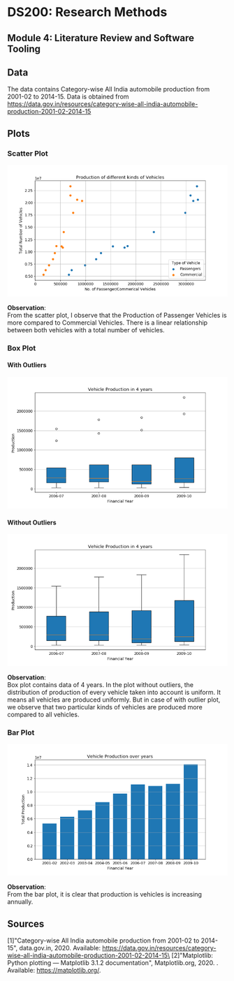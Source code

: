 # DS200: Research Methods
## Module 4: Literature Review and Software Tooling

## Data

The data contains Category-wise All India automobile production from 2001-02 to 2014-15. Data is obtained from <https://data.gov.in/resources/category-wise-all-india-automobile-production-2001-02-2014-15>

## Plots

### Scatter Plot

![Production of different kinds of Vehicles](scatter%20plot.png)

**Observation**:\
From the scatter plot, I observe that the Production of Passenger Vehicles is more compared to Commercial Vehicles. There is a linear relationship between both vehicles with a total number of vehicles.

### Box Plot

#### With Outliers
![Vehicle Production in 4 years](box%20plot%20outliers.png)

#### Without Outliers
![Vehicle Production in 4 years](box%20plot.png)

**Observation**:\
Box plot contains data of 4 years. In the plot without outliers, the distribution of production of every vehicle taken into account is uniform. It means all vehicles are produced uniformly. But in case of with outlier plot, we observe that two particular kinds of vehicles are produced more compared to all vehicles.

### Bar Plot

![Vehicle Production over years](bar%20plot.png)

**Observation**:\
From the bar plot, it is clear that production is vehicles is increasing annually.

## Sources
[1]"Category-wise All India automobile production from 2001-02 to 2014-15", data.gov.in, 2020. Available: https://data.gov.in/resources/category-wise-all-india-automobile-production-2001-02-2014-15\
[2]"Matplotlib: Python plotting — Matplotlib 3.1.2 documentation", Matplotlib.org, 2020. . Available: https://matplotlib.org/.
